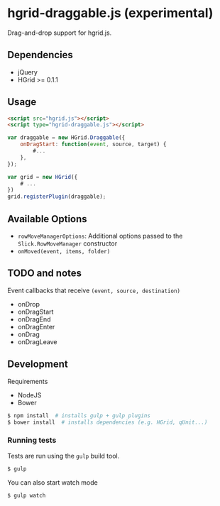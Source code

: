 # hgrid-draggable.js (experimental)

Drag-and-drop support for hgrid.js.

## Dependencies

- jQuery
- HGrid >= 0.1.1

## Usage 

```html
<script src="hgrid.js"></script>
<script type="hgrid-draggable.js"></script>
```

```js
var draggable = new HGrid.Draggable({
    onDragStart: function(event, source, target) {
        #...
    },
});

var grid = new HGrid({
    # ...
})
grid.registerPlugin(draggable);

```


## Available Options

- `rowMoveManagerOptions`: Additional options passed to the `Slick.RowMoveManager` constructor
- `onMoved(event, items, folder)`


## TODO and notes

Event callbacks that receive `(event, source, destination)`

- onDrop
- onDragStart
- onDragEnd
- onDragEnter
- onDrag
- onDragLeave


## Development

Requirements

- NodeJS
- Bower

```sh
$ npm install  # installs gulp + gulp plugins
$ bower install  # installs dependencies (e.g. HGrid, qUnit...)
```


### Running tests

Tests are run using the `gulp` build tool.

```sh
$ gulp
```

You can also start watch mode

```sh
$ gulp watch
```


